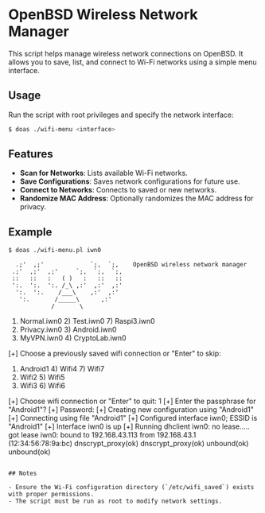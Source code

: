 # OpenBSD Wireless Network Manager

This script helps manage wireless network connections on OpenBSD. It allows you to save, list, and connect to Wi-Fi networks using a simple menu interface.

## Usage

Run the script with root privileges and specify the network interface:

```sh
$ doas ./wifi-menu <interface>
```

## Features

- **Scan for Networks**: Lists available Wi-Fi networks.
- **Save Configurations**: Saves network configurations for future use.
- **Connect to Networks**: Connects to saved or new networks.
- **Randomize MAC Address**: Optionally randomizes the MAC address for privacy.

## Example

```sh
$ doas ./wifi-menu.pl iwn0
```

```
  .;'  ,;'             `;,  `;,    OpenBSD wireless network manager
 .;'  ,;'  ,;'     `;,  `;,  `;,
 ::   ::   :   ( )   :   ::   ::
 ':.  ':.  ':. /_\ ,:'  ,:'  ,:'
  ':.  ':.    /___\    ,:'  ,:'
   ':.       /_____\      ,:'
            /       \ 
```

1) Normal.iwn0         2) Test.iwn0             7) Raspi3.iwn0
2) Privacy.iwn0        3) Android.iwn0
3) MyVPN.iwn0          4) CryptoLab.iwn0

[+] Choose a previously saved wifi connection or "Enter" to skip:
1) Android1        4) Wifi4          7) Wifi7
2) Wifi2           5) Wifi5
3) Wifi3           6) Wifi6

[+] Choose wifi connection or "Enter" to quit: 1
[+] Enter the passphrase for "Android1"?
[+] Password:
[+] Creating new configuration using "Android1"
[+] Connecting using file "Android1"
[+] Configured interface iwn0; ESSID is "Android1"
[+] Interface iwn0 is up
[+] Running dhclient
iwn0: no lease..... got lease
iwn0: bound to 192.168.43.113 from 192.168.43.1 (12:34:56:78:9a:bc)
dnscrypt_proxy(ok)
dnscrypt_proxy(ok)
unbound(ok)
unbound(ok)
```

## Notes

- Ensure the Wi-Fi configuration directory (`/etc/wifi_saved`) exists with proper permissions.
- The script must be run as root to modify network settings.
